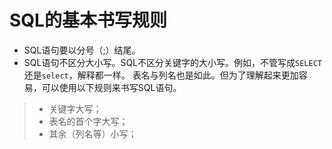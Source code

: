SQL的基本书写规则
====================================

+ SQL语句要以分号（;）结尾。
+ SQL语句不区分大小写。SQL不区分关键字的大小写。例如，不管写成`SELECT`还是`select`，解释都一样。
表名与列名也是如此。但为了理解起来更加容易，可以使用以下规则来书写SQL语句。
> + 关键字大写；
> + 表名的首个字大写；
> + 其余（列名等）小写；
